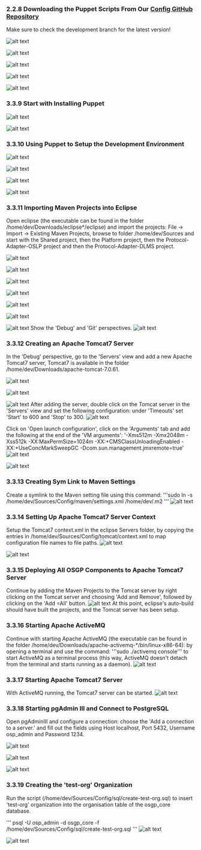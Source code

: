 
### 2.2.8 Downloading the Puppet Scripts From Our [Config GitHub Repository](https://github.com/OSGP/Config)

Make sure to check the development branch for the latest version!

![alt text](./installation-script-screenshots/42.png)

![alt text](./installation-script-screenshots/43.png)

![alt text](./installation-script-screenshots/44.png)

![alt text](./installation-script-screenshots/45.png)

![alt text](./installation-script-screenshots/46.png)

### 3.3.9 Start with Installing Puppet

![alt text](./installation-script-screenshots/47.png)

![alt text](./installation-script-screenshots/48.png)

### 3.3.10 Using Puppet to Setup the Development Environment

![alt text](./installation-script-screenshots/49.png)

![alt text](./installation-script-screenshots/50.png)

![alt text](./installation-script-screenshots/51.png)

![alt text](./installation-script-screenshots/52.png)

### 3.3.11 Importing Maven Projects into Eclipse
Open eclipse (the executable can be found in the folder /home/dev/Downloads/eclipse*/eclipse) and import the projects: File -> Import -> Existing Maven Projects, browse to folder /home/dev/Sources and start with the Shared project, then the Platform project, then the Protocol-Adapter-OSLP project and then the Protocol-Adapter-DLMS project.

![alt text](./installation-script-screenshots/54.png)

![alt text](./installation-script-screenshots/55.png)

![alt text](./installation-script-screenshots/56.png)

![alt text](./installation-script-screenshots/57.png)

![alt text](./installation-script-screenshots/58.png)

![alt text](./installation-script-screenshots/59.png)

![alt text](./installation-script-screenshots/60.png)
Show the 'Debug' and 'Git' perspectives.
![alt text](./installation-script-screenshots/61.png)

### 3.3.12 Creating an Apache Tomcat7 Server
In the 'Debug' perspective, go to the 'Servers' view and add a new Apache Tomcat7 server, Tomcat7 is available in the folder /home/dev/Downloads/apache-tomcat-7.0.61.

![alt text](./installation-script-screenshots/62.png)

![alt text](./installation-script-screenshots/63.png)

![alt text](./installation-script-screenshots/64.png)
After adding the server, double click on the Tomcat server in the 'Servers' view and set the following configuration: under 'Timeouts' set 'Start' to 600 and 'Stop' to 300.
![alt text](./installation-script-screenshots/65.png)

Click on 'Open launch configuration', click on the 'Arguments' tab and add the following at the end of the 'VM arguments':
'-Xms512m -Xmx2048m -Xss512k -XX:MaxPermSize=1024m -XX:+CMSClassUnloadingEnabled -XX:+UseConcMarkSweepGC -Dcom.sun.management.jmxremote=true'
![alt text](./installation-script-screenshots/66.png)

![alt text](./installation-script-screenshots/67.png)

### 3.3.13 Creating Sym Link to Maven Settings
Create a symlink to the Maven setting file using this command: 
'''sudo ln -s /home/dev/Sources/Config/maven/settings.xml /home/dev/.m2 '''
![alt text](./installation-script-screenshots/68.png)

### 3.3.14 Setting Up Apache Tomcat7 Server Context
Setup the Tomcat7 context.xml in the eclipse Servers folder, by copying the entries in /home/dev/Sources/Config/tomcat/context.xml to map configuration file names to file paths.
![alt text](./installation-script-screenshots/69.png)

![alt text](./installation-script-screenshots/70.png)

### 3.3.15 Deploying All OSGP Components to Apache Tomcat7 Server
Continue by adding the Maven Projects to the Tomcat server by right clicking on the Tomcat server and choosing 'Add and Remove', followed by clicking on the 'Add =All' button.
![alt text](./installation-script-screenshots/71.png)
At this point, eclipse's auto-build should have built the projects, and the Tomcat server has been setup.

### 3.3.16 Starting Apache ActiveMQ
Continue with starting Apache ActiveMQ (the executable can be found in the folder /home/dev/Downloads/apache-activemq-*/bin/linux-x86-64): by opening a terminal and use the command: '''sudo ./activemq console''' to start ActiveMQ as a terminal process (this way, ActiveMQ doesn't detach from the terminal and starts running as a daemon).
![alt text](./installation-script-screenshots/72.png)

### 3.3.17 Starting Apache Tomcat7 Server
With ActiveMQ running, the Tomcat7 server can be started.
![alt text](./installation-script-screenshots/73.png)

### 3.3.18 Starting pgAdmin III and Connect to PostgreSQL
Open pgAdminIII and configure a connection: choose the 'Add a connection to a server.' and fill out the fields using Host localhost, Port 5432, Username osp_admin and Password 1234.

![alt text](./installation-script-screenshots/74.png)

![alt text](./installation-script-screenshots/75.png)

![alt text](./installation-script-screenshots/76.png)

### 3.3.19 Creating the 'test-org' Organization
Run the script (/home/dev/Sources/Config/sql/create-test-org.sql) to insert 'test-org' organization into the organisation table of the osgp_core database.

'''
psql -U osp_admin -d osgp_core -f /home/dev/Sources/Config/sql/create-test-org.sql
'''
![alt text](./installation-script-screenshots/77.png)

![alt text](./installation-script-screenshots/78.png)
